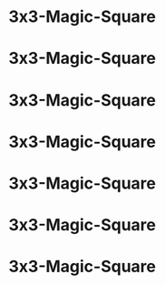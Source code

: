 # 3x3-Magic-Square
# 3x3-Magic-Square
# 3x3-Magic-Square
# 3x3-Magic-Square
# 3x3-Magic-Square
# 3x3-Magic-Square
# 3x3-Magic-Square

